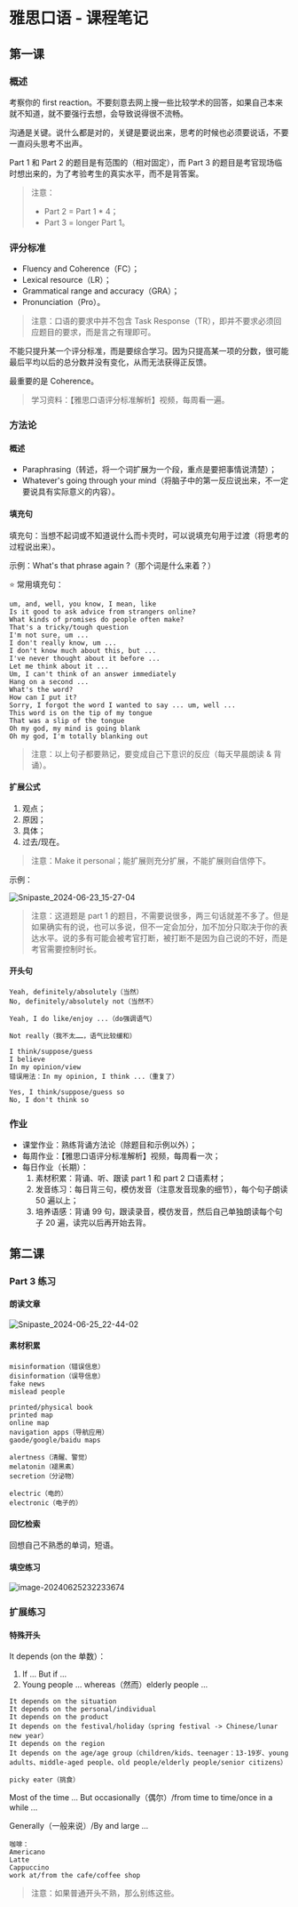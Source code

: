# 雅思口语 - 课程笔记

## 第一课

### 概述

考察你的 first reaction。不要刻意去网上搜一些比较学术的回答，如果自己本来就不知道，就不要强行去想，会导致说得很不流畅。

沟通是关键。说什么都是对的，关键是要说出来，思考的时候也必须要说话，不要一直闷头思考不出声。

Part 1 和 Part 2 的题目是有范围的（相对固定），而 Part 3 的题目是考官现场临时想出来的，为了考验考生的真实水平，而不是背答案。

> 注意：
>
> - Part 2 = Part 1 * 4；
> - Part 3 = longer Part 1。

### 评分标准

- Fluency and Coherence（FC）；
- Lexical resource（LR）；
- Grammatical range and accuracy（GRA）；
- Pronunciation（Pro）。

> 注意：口语的要求中并不包含 Task Response（TR），即并不要求必须回应题目的要求，而是言之有理即可。

不能只提升某一个评分标准，而是要综合学习。因为只提高某一项的分数，很可能最后平均以后的总分数并没有变化，从而无法获得正反馈。

最重要的是 Coherence。

> 学习资料：【雅思口语评分标准解析】视频，每周看一遍。

### 方法论

#### 概述

- Paraphrasing（转述，将一个词扩展为一个段，重点是要把事情说清楚）；
- Whatever's going through your mind（将脑子中的第一反应说出来，不一定要说具有实际意义的内容）。

#### 填充句

填充句：当想不起词或不知道说什么而卡壳时，可以说填充句用于过渡（将思考的过程说出来）。

示例：What's that phrase again ?（那个词是什么来着？）

⭐ 常用填充句：

```
um, and, well, you know, I mean, like
Is it good to ask advice from strangers online?
What kinds of promises do people often make?
That's a tricky/tough question
I'm not sure, um ...
I don't really know, um ...
I don't know much about this, but ...
I've never thought about it before ...
Let me think about it ...
Um, I can't think of an answer immediately
Hang on a second ...
What's the word?
How can I put it?
Sorry, I forgot the word I wanted to say ... um, well ...
This word is on the tip of my tongue
That was a slip of the tongue
Oh my god, my mind is going blank
Oh my god, I'm totally blanking out
```

> 注意：以上句子都要熟记，要变成自己下意识的反应（每天早晨朗读 & 背诵）。

#### 扩展公式

1. 观点；
2. 原因；
3. 具体；
4. 过去/现在。

> 注意：Make it personal；能扩展则充分扩展，不能扩展则自信停下。

示例：

![Snipaste_2024-06-23_15-27-04](images/Snipaste_2024-06-23_15-27-04.png)

> 注意：这道题是 part 1 的题目，不需要说很多，两三句话就差不多了。但是如果确实有的说，也可以多说，但不一定会加分，加不加分只取决于你的表达水平。说的多有可能会被考官打断，被打断不是因为自己说的不好，而是考官需要控制时长。

#### 开头句

```
Yeah, definitely/absolutely（当然）
No, definitely/absolutely not（当然不）

Yeah, I do like/enjoy ...（do强调语气）

Not really（我不太……，语气比较缓和）

I think/suppose/guess
I believe
In my opinion/view
错误用法：In my opinion, I think ...（重复了）

Yes, I think/suppose/guess so
No, I don't think so
```

### 作业

- 课堂作业：熟练背诵方法论（除题目和示例以外）；
- 每周作业：【雅思口语评分标准解析】视频，每周看一次；
- 每日作业（长期）：
  1. 素材积累：背诵、听、跟读 part 1 和 part 2 口语素材；
  2. 发音练习：每日背三句，模仿发音（注意发音现象的细节），每个句子朗读 50 遍以上；
  3. 培养语感：背诵 99 句，跟读录音，模仿发音，然后自己单独朗读每个句子 20 遍，读完以后再开始去背。

## 第二课

### Part 3 练习

#### 朗读文章

![Snipaste_2024-06-25_22-44-02](images/Snipaste_2024-06-25_22-44-02.png)

#### 素材积累

```
misinformation（错误信息）
disinformation（误导信息）
fake news
mislead people

printed/physical book
printed map
online map
navigation apps（导航应用）
gaode/google/baidu maps

alertness（清醒、警觉）
melatonin（褪黑素）
secretion（分泌物）

electric（电的）
electronic（电子的）
```

#### 回忆检索

回想自己不熟悉的单词，短语。

#### 填空练习

![image-20240625232233674](images/image-20240625232233674.png)

### 扩展练习

#### 特殊开头

It depends (on the 单数）：

1. If ... But if ...
2. Young people ... whereas（然而）elderly people ...

```
It depends on the situation
It depends on the personal/individual
It depends on the product
It depends on the festival/holiday（spring festival -> Chinese/lunar new year）
It depends on the region
It depends on the age/age group（children/kids、teenager：13-19岁、young adults、middle-aged people、old people/elderly people/senior citizens）

picky eater（挑食）
```

Most of the time ... But occasionally（偶尔）/from time to time/once in a while ...

Generally（一般来说）/By and large ...

```
咖啡：
Americano
Latte
Cappuccino
work at/from the cafe/coffee shop
```

> 注意：如果普通开头不熟，那么别练这些。